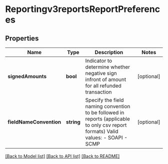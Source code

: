 # Reportingv3reportsReportPreferences

## Properties
Name | Type | Description | Notes
------------ | ------------- | ------------- | -------------
**signedAmounts** | **bool** | Indicator to determine whether negative sign infront of amount for all refunded transaction | [optional] 
**fieldNameConvention** | **string** | Specify the field naming convention to be followed in reports (applicable to only csv report formats)  Valid values: - SOAPI - SCMP | [optional] 

[[Back to Model list]](../README.md#documentation-for-models) [[Back to API list]](../README.md#documentation-for-api-endpoints) [[Back to README]](../README.md)


